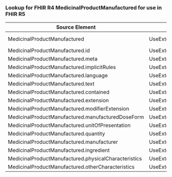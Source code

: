 ### Lookup for FHIR R4 MedicinalProductManufactured for use in FHIR R5

| Source Element | Usage | Target |
| -------------- | ----- | ------ |
| MedicinalProductManufactured | UseExtension | http://hl7.org/fhir/4.0/StructureDefinition/extension-MedicinalProductManufactured |
| MedicinalProductManufactured.id | UseExtensionFromAncestor | - |
| MedicinalProductManufactured.meta | UseExtensionFromAncestor | - |
| MedicinalProductManufactured.implicitRules | UseExtensionFromAncestor | - |
| MedicinalProductManufactured.language | UseExtensionFromAncestor | - |
| MedicinalProductManufactured.text | UseExtensionFromAncestor | - |
| MedicinalProductManufactured.contained | UseExtensionFromAncestor | - |
| MedicinalProductManufactured.extension | UseExtensionFromAncestor | - |
| MedicinalProductManufactured.modifierExtension | UseExtensionFromAncestor | - |
| MedicinalProductManufactured.manufacturedDoseForm | UseExtensionFromAncestor | - |
| MedicinalProductManufactured.unitOfPresentation | UseExtensionFromAncestor | - |
| MedicinalProductManufactured.quantity | UseExtensionFromAncestor | - |
| MedicinalProductManufactured.manufacturer | UseExtensionFromAncestor | - |
| MedicinalProductManufactured.ingredient | UseExtensionFromAncestor | - |
| MedicinalProductManufactured.physicalCharacteristics | UseExtensionFromAncestor | - |
| MedicinalProductManufactured.otherCharacteristics | UseExtensionFromAncestor | - |
